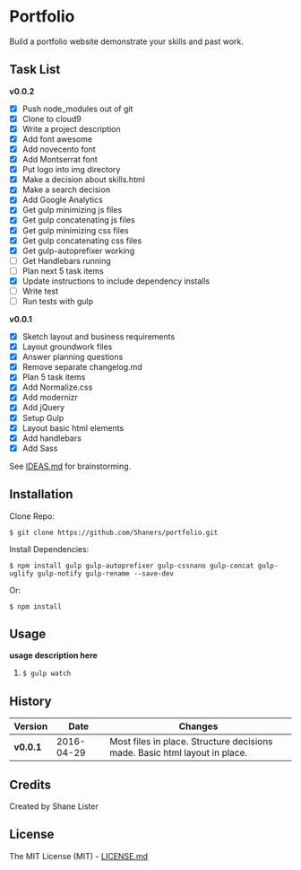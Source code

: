 # Portfolio

Build a portfolio website demonstrate your skills and past work.

## Task List

**v0.0.2**
- [X] Push node_modules out of git
- [X] Clone to cloud9
- [X] Write a project description
- [X] Add font awesome
- [X] Add novecento font
- [X] Add Montserrat font
- [X] Put logo into img directory
- [X] Make a decision about skills.html
- [X] Make a search decision
- [X] Add Google Analytics
- [X] Get gulp minimizing js files
- [X] Get gulp concatenating js files
- [X] Get gulp minimizing css files
- [X] Get gulp concatenating css files
- [X] Get gulp-autoprefixer working
- [ ] Get Handlebars running
- [ ] Plan next 5 task items
- [X] Update instructions to include dependency installs
- [ ] Write test
- [ ] Run tests with gulp

**v0.0.1**
- [X] Sketch layout and business requirements
- [X] Layout groundwork files
- [X] Answer planning questions
- [X] Remove separate changelog.md
- [X] Plan 5 task items
- [X] Add Normalize.css
- [X] Add modernizr
- [X] Add jQuery
- [X] Setup Gulp
- [X] Layout basic html elements
- [X] Add handlebars
- [X] Add Sass

See [IDEAS.md](./IDEAS.md) for brainstorming.

## Installation

Clone Repo:

```$ git clone https://github.com/Shaners/portfolio.git```

Install Dependencies:

```$ npm install gulp gulp-autoprefixer gulp-cssnano gulp-concat gulp-uglify gulp-notify gulp-rename --save-dev```

Or:

```$ npm install```

## Usage

**usage description here**

1. ```$ gulp watch```

## History

| Version | Date | Changes |
| ------- | ---- | ------- |
| **v0.0.1** | 2016-04-29 | Most files in place. Structure decisions made. Basic html layout in place. |

## Credits

Created by Shane Lister

## License

The MIT License (MIT) - [LICENSE.md](./LICENSE.md)